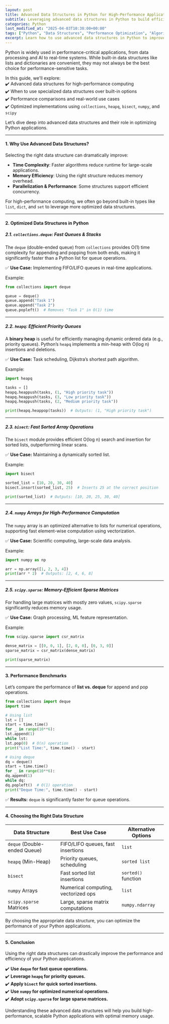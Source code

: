 ```yaml
---  
layout: post  
title: Advanced Data Structures in Python for High-Performance Applications  
subtitle: Leveraging advanced data structures in Python to build efficient and scalable applications  
categories: Python
last_modified_at: "2025-04-03T10:30:00+00:00"
tags: ["Python", "Data Structures", "Performance Optimization", "Algorithms", "High-Performance Computing"]  
excerpt: Learn how to use advanced data structures in Python to improve performance and scalability in high-performance applications.
---
```



Python is widely used in performance-critical applications, from data processing and AI to real-time systems. While built-in data structures like lists and dictionaries are convenient, they may not always be the best choice for performance-sensitive tasks.

In this guide, we'll explore:  
✔️ Advanced data structures for high-performance computing  
✔️ When to use specialized data structures over built-in options  
✔️ Performance comparisons and real-world use cases  
✔️ Optimized implementations using `collections`, `heapq`, `bisect`, `numpy`, and `scipy`

Let’s dive deep into advanced data structures and their role in optimizing Python applications.

---

#### **1. Why Use Advanced Data Structures?**
Selecting the right data structure can dramatically improve:

- **Time Complexity**: Faster algorithms reduce runtime for large-scale applications.
- **Memory Efficiency**: Using the right structure reduces memory overhead.
- **Parallelization & Performance**: Some structures support efficient concurrency.

For high-performance computing, we often go beyond built-in types like `list`, `dict`, and `set` to leverage more optimized data structures.

---

#### **2. Optimized Data Structures in Python**

##### **2.1. `collections.deque`: Fast Queues & Stacks**
The `deque` (double-ended queue) from `collections` provides O(1) time complexity for appending and popping from both ends, making it significantly faster than a Python list for queue operations.

✅ **Use Case:** Implementing FIFO/LIFO queues in real-time applications.

Example:

```python  
from collections import deque

queue = deque()  
queue.append("Task 1")  
queue.append("Task 2")  
queue.popleft()  # Removes "Task 1" in O(1) time  
```

---

##### **2.2. `heapq`: Efficient Priority Queues**
A **binary heap** is useful for efficiently managing dynamic ordered data (e.g., priority queues). Python’s `heapq` implements a min-heap with O(log n) insertions and deletions.

✅ **Use Case:** Task scheduling, Dijkstra’s shortest path algorithm.

Example:

```python  
import heapq

tasks = []  
heapq.heappush(tasks, (1, "High priority task"))  
heapq.heappush(tasks, (3, "Low priority task"))  
heapq.heappush(tasks, (2, "Medium priority task"))

print(heapq.heappop(tasks))  # Outputs: (1, "High priority task")  
```

---

##### **2.3. `bisect`: Fast Sorted Array Operations**
The `bisect` module provides efficient O(log n) search and insertion for sorted lists, outperforming linear scans.

✅ **Use Case:** Maintaining a dynamically sorted list.

Example:

```python  
import bisect

sorted_list = [10, 20, 30, 40]  
bisect.insort(sorted_list, 25)  # Inserts 25 at the correct position

print(sorted_list)  # Outputs: [10, 20, 25, 30, 40]  
```

---

##### **2.4. `numpy` Arrays for High-Performance Computation**
The `numpy` array is an optimized alternative to lists for numerical operations, supporting fast element-wise computation using vectorization.

✅ **Use Case:** Scientific computing, large-scale data analysis.

Example:

```python  
import numpy as np

arr = np.array([1, 2, 3, 4])  
print(arr * 2)  # Outputs: [2, 4, 6, 8]  
```

---

##### **2.5. `scipy.sparse`: Memory-Efficient Sparse Matrices**
For handling large matrices with mostly zero values, `scipy.sparse` significantly reduces memory usage.

✅ **Use Case:** Graph processing, ML feature representation.

Example:

```python  
from scipy.sparse import csr_matrix

dense_matrix = [[0, 0, 1], [2, 0, 0], [0, 3, 0]]  
sparse_matrix = csr_matrix(dense_matrix)

print(sparse_matrix)  
```

---

#### **3. Performance Benchmarks**
Let’s compare the performance of **list vs. deque** for append and pop operations.

```python  
from collections import deque  
import time

# Using list
lst = []  
start = time.time()  
for _ in range(10**6):  
lst.append(1)  
while lst:  
lst.pop(0)  # O(n) operation  
print("List Time:", time.time() - start)

# Using deque
dq = deque()  
start = time.time()  
for _ in range(10**6):  
dq.append(1)  
while dq:  
dq.popleft()  # O(1) operation  
print("Deque Time:", time.time() - start)  
```

✅ **Results:** `deque` is significantly faster for queue operations.

---

#### **4. Choosing the Right Data Structure**
| Data Structure         | Best Use Case                            | Alternative Options |  
|------------------------|-----------------------------------------|---------------------|  
| `deque` (Double-ended Queue) | FIFO/LIFO queues, fast insertions | `list`              |  
| `heapq` (Min-Heap)      | Priority queues, scheduling            | `sorted list`       |  
| `bisect`               | Fast sorted list insertions            | `sorted()` function |  
| `numpy` Arrays         | Numerical computing, vectorized ops    | `list`              |  
| `scipy.sparse` Matrices| Large, sparse matrix computations      | `numpy.ndarray`     |  

By choosing the appropriate data structure, you can optimize the performance of your Python applications.

---

#### **5. Conclusion**
Using the right data structures can drastically improve the performance and efficiency of your Python applications.

✔️ **Use `deque` for fast queue operations.**  
✔️ **Leverage `heapq` for priority queues.**  
✔️ **Apply `bisect` for quick sorted insertions.**  
✔️ **Use `numpy` for optimized numerical operations.**  
✔️ **Adopt `scipy.sparse` for large sparse matrices.**

Understanding these advanced data structures will help you build high-performance, scalable Python applications with optimal memory usage.  

